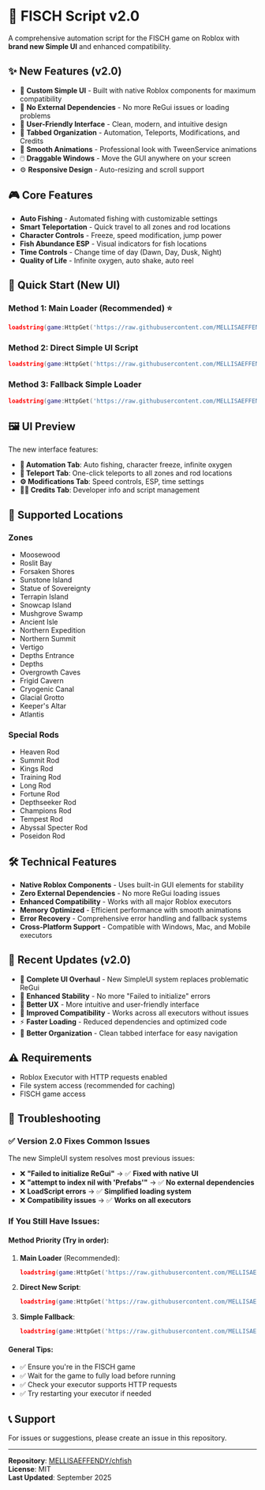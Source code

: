 # 🎣 FISCH Script v2.0

A comprehensive automation script for the FISCH game on Roblox with **brand new Simple UI** and enhanced compatibility.

## ✨ New Features (v2.0)

- 🎨 **Custom Simple UI** - Built with native Roblox components for maximum compatibility
- 🚀 **No External Dependencies** - No more ReGui issues or loading problems
- 📱 **User-Friendly Interface** - Clean, modern, and intuitive design
- 🎯 **Tabbed Organization** - Automation, Teleports, Modifications, and Credits
- 🔄 **Smooth Animations** - Professional look with TweenService animations
- 🖱️ **Draggable Windows** - Move the GUI anywhere on your screen
- ⚙️ **Responsive Design** - Auto-resizing and scroll support

## 🎮 Core Features

- **Auto Fishing** - Automated fishing with customizable settings
- **Smart Teleportation** - Quick travel to all zones and rod locations  
- **Character Controls** - Freeze, speed modification, jump power
- **Fish Abundance ESP** - Visual indicators for fish locations
- **Time Controls** - Change time of day (Dawn, Day, Dusk, Night)
- **Quality of Life** - Infinite oxygen, auto shake, auto reel

## 🚀 Quick Start (New UI)

### Method 1: Main Loader (Recommended) ⭐
```lua
loadstring(game:HttpGet('https://raw.githubusercontent.com/MELLISAEFFENDY/chfish/main/loader.lua'))()
```

### Method 2: Direct Simple UI Script
```lua
loadstring(game:HttpGet('https://raw.githubusercontent.com/MELLISAEFFENDY/chfish/main/new-main.lua'))()
```

### Method 3: Fallback Simple Loader
```lua
loadstring(game:HttpGet('https://raw.githubusercontent.com/MELLISAEFFENDY/chfish/main/simple-loader.lua'))()
```

## 🖼️ UI Preview

The new interface features:
- **🤖 Automation Tab**: Auto fishing, character freeze, infinite oxygen
- **📍 Teleport Tab**: One-click teleports to all zones and rod locations
- **⚙️ Modifications Tab**: Speed controls, ESP, time settings
- **👨‍💻 Credits Tab**: Developer info and script management

## 📍 Supported Locations

### Zones
- Moosewood
- Roslit Bay
- Forsaken Shores
- Sunstone Island
- Statue of Sovereignty
- Terrapin Island
- Snowcap Island
- Mushgrove Swamp
- Ancient Isle
- Northern Expedition
- Northern Summit
- Vertigo
- Depths Entrance
- Depths
- Overgrowth Caves
- Frigid Cavern
- Cryogenic Canal
- Glacial Grotto
- Keeper's Altar
- Atlantis

### Special Rods
- Heaven Rod
- Summit Rod
- Kings Rod
- Training Rod
- Long Rod
- Fortune Rod
- Depthseeker Rod
- Champions Rod
- Tempest Rod
- Abyssal Specter Rod
- Poseidon Rod

## 🛠️ Technical Features

- **Native Roblox Components** - Uses built-in GUI elements for stability
- **Zero External Dependencies** - No more ReGui loading issues
- **Enhanced Compatibility** - Works with all major Roblox executors
- **Memory Optimized** - Efficient performance with smooth animations
- **Error Recovery** - Comprehensive error handling and fallback systems
- **Cross-Platform Support** - Compatible with Windows, Mac, and Mobile executors

## 📝 Recent Updates (v2.0)

- 🎨 **Complete UI Overhaul** - New SimpleUI system replaces problematic ReGui
- 🚀 **Enhanced Stability** - No more "Failed to initialize" errors
- 📱 **Better UX** - More intuitive and user-friendly interface
- 🔧 **Improved Compatibility** - Works across all executors without issues
- ⚡ **Faster Loading** - Reduced dependencies and optimized code
- 🎯 **Better Organization** - Clean tabbed interface for easy navigation

## ⚠️ Requirements

- Roblox Executor with HTTP requests enabled
- File system access (recommended for caching)
- FISCH game access

## 🔧 Troubleshooting

### ✅ Version 2.0 Fixes Common Issues

The new SimpleUI system resolves most previous issues:
- ❌ **"Failed to initialize ReGui"** → ✅ **Fixed with native UI**
- ❌ **"attempt to index nil with 'Prefabs'"** → ✅ **No external dependencies**
- ❌ **LoadScript errors** → ✅ **Simplified loading system**
- ❌ **Compatibility issues** → ✅ **Works on all executors**

### If You Still Have Issues:

#### Method Priority (Try in order):
1. **Main Loader** (Recommended):
   ```lua
   loadstring(game:HttpGet('https://raw.githubusercontent.com/MELLISAEFFENDY/chfish/main/loader.lua'))()
   ```

2. **Direct New Script**:
   ```lua
   loadstring(game:HttpGet('https://raw.githubusercontent.com/MELLISAEFFENDY/chfish/main/new-main.lua'))()
   ```

3. **Simple Fallback**:
   ```lua
   loadstring(game:HttpGet('https://raw.githubusercontent.com/MELLISAEFFENDY/chfish/main/simple-loader.lua'))()
   ```

#### General Tips:
- ✅ Ensure you're in the FISCH game
- ✅ Wait for the game to fully load before running
- ✅ Check your executor supports HTTP requests
- ✅ Try restarting your executor if needed

## 📞 Support

For issues or suggestions, please create an issue in this repository.

---
**Repository**: [MELLISAEFFENDY/chfish](https://github.com/MELLISAEFFENDY/chfish)  
**License**: MIT  
**Last Updated**: September 2025